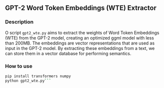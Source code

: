 ## GPT-2 Word Token Embeddings (WTE) Extractor

### Description
O script `gpt2_wte.py` aims to extract the weights of Word Token Embeddings (WTE) from the GPT-2 model, creating an optimized ggml model with less than 200MB.
The embeddings are vector representations that are used as input in the GPT-2 model.
By extracting these embeddings from a text, we can store them in a vector database for performing semantics.

### How to use
```bash
pip install transformers numpy
python gpt2_wte.py```